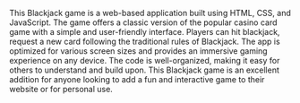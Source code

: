 This Blackjack game is a web-based application built using HTML, CSS, and JavaScript. The game offers a classic version of the popular casino card game with a simple and user-friendly interface. Players can hit blackjack, request a new card following the traditional rules of Blackjack. The app is optimized for various screen sizes and provides an immersive gaming experience on any device. The code is well-organized, making it easy for others to understand and build upon. This Blackjack game is an excellent addition for anyone looking to add a fun and interactive game to their website or for personal use.